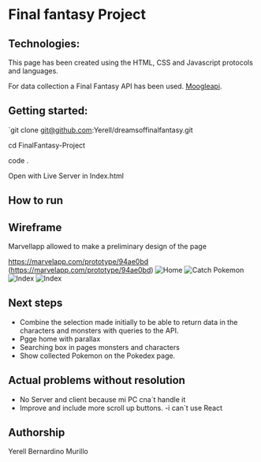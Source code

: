 # Final fantasy Project

## Technologies: 
This page has been created using the HTML, CSS and Javascript protocols and languages. 

For data collection a Final Fantasy API  has been used. [Moogleapi](https://www.moogleapi.com/m).



## Getting started:

`git clone git@github.com:Yerell/dreamsoffinalfantasy.git

cd FinalFantasy-Project

code .

Open with Live Server in Index.html

## How to run

## Wireframe
Marvellapp allowed to make a preliminary design of the page

 https://marvelapp.com/prototype/94ae0bd
(https://marvelapp.com/prototype/94ae0bd)
![Home](https://i.ibb.co/nfrbwHN/wireframe.png)
![Catch Pokemon](https://i.ibb.co/Ycq5kSp/2020-10-16-12-02-23-React-to-Pok-mon-APIs-Image-2.png)
![Index](https://i.ibb.co/c28QDWW/2020-10-16-12-03-03-React-to-Pok-mon-APIs-Image-4.png)
![Index](https://i.ibb.co/3pQCSHq/2020-10-16-12-02-48-React-to-Pok-mon-APIs-Image-3.png)

## Next steps
- Combine the selection made initially to be able to return data in the characters and monsters with queries to the API.
- Pgge home with parallax
- Searching box in pages monsters and characters
- Show collected Pokemon on the Pokedex page.
  

## Actual problems without resolution
- No Server and client because mi PC cna´t handle it
- Improve and include more scroll up buttons.
-i can´t use React



## Authorship
Yerell Bernardino Murillo
